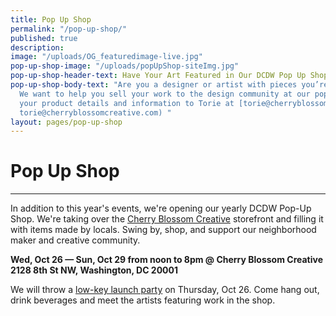 ```yaml
---
title: Pop Up Shop
permalink: "/pop-up-shop/"
published: true
description: 
image: "/uploads/OG_featuredimage-live.jpg"
pop-up-shop-image: "/uploads/popUpShop-siteImg.jpg"
pop-up-shop-header-text: Have Your Art Featured in Our DCDW Pop Up Shop!
pop-up-shop-body-text: "Are you a designer or artist with pieces you’re ready to sell?
  We want to help you sell your work to the design community at our pop up shop.\n\nSend
  your product details and information to Torie at [torie@cherryblossomcreative.com](mailto:
  torie@cherryblossomcreative.com) "
layout: pages/pop-up-shop
---
```


# Pop Up Shop

<hr class="title-divider-blue">

In addition to this year's events, we're opening our yearly DCDW Pop-Up Shop. We're taking over the [Cherry Blossom Creative](http://cherryblossomcreative.com/) storefront and filling it with items made by locals. Swing by, shop, and support our neighborhood
maker and creative community.

**Wed, Oct 26 — Sun, Oct 29 from noon to 8pm @ Cherry Blossom Creative
2128 8th St NW, Washington, DC 20001**

We will throw a [low-key launch party](http://www.dcdesignweek.org/events/pop-up-shop-launch.html) on Thursday, Oct 26. Come hang out, drink beverages and meet the artists featuring work in the shop.